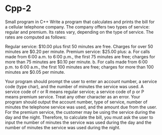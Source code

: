 # Cpp-2
Small program in C++
Write a program that calculates and prints the bill for a cellular telephone company.
The company offers two types of service: regular and premium. Its rates vary, depending on the type of service. 
The rates are computed as follows:

Regular service: $10.00 plus first 50 minutes are free. Charges for over 50 minutes are $0.20 per minute.
Premium service: $25.00 plus:
	a. For calls made from 6:00 a.m. to 6:00 p.m., the first 75 minutes are free; charges for more than 75 	minutes are $0.10 per minute.
	b. For calls made from 6:00 p.m. to 6:00 a.m., the first 100 minutes are free; charges for more than 100 minutes are $0.05 per minute.

Your program should prompt the user to enter an account number, a service code (type char),
and the number of minutes the service was used. A service code of r or R means regular service;
a service code of p or P means premium service. Treat any other character as an error.
Your program should output the account number, type of service, number of minutes the telephone service was used,
and the amount due from the user.
For the premium service, the customer may be using the service during the day and the night.
Therefore, to calculate the bill, you must ask the user to input the number of minutes the service was
used during the day and the number of minutes the service was used during the night.
